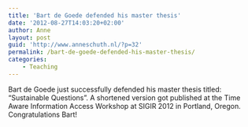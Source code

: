 ```yaml
---
title: 'Bart de Goede defended his master thesis'
date: '2012-08-27T14:03:20+02:00'
author: Anne
layout: post
guid: 'http://www.anneschuth.nl/?p=32'
permalink: /bart-de-goede-defended-his-master-thesis/
categories:
    - Teaching
---
```


Bart de Goede just successfully defended his master thesis titled: “Sustainable Questions”. A shortened version got published at the Time Aware Information Access Workshop at SIGIR 2012 in Portland, Oregon. Congratulations Bart!